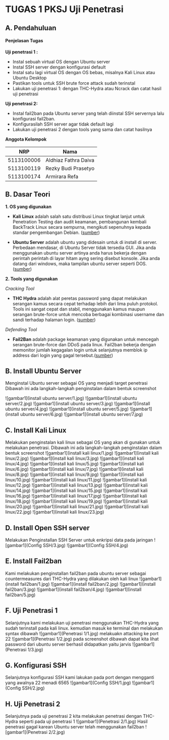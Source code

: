 # TUGAS 1 PKSJ Uji Penetrasi

## A. Pendahuluan

#### Penjelasan Tugas

**Uji penetrasi 1 :**

* Instal sebuah virtual OS dengan Ubuntu server
* Instal SSH server dengan konfigurasi default
* Instal satu lagi virtual OS dengan OS bebas, misalnya Kali Linux atau Ubuntu Desktop
* Pastikan tools untuk SSH brute force attack sudah terinstal
* Lakukan uji penetrasi 1: dengan THC-Hydra atau Ncrack dan catat hasil uji penetrasi 

**Uji penetrasi 2:**

* Instal fail2ban pada Ubuntu server yang telah diinstal SSH servernya lalu konfigurasi fail2ban.
* Konfigurasilah SSH server agar tidak default lagi
* Lakukan uji penetrasi 2 dengan tools yang sama dan catat hasilnya

**Anggota Kelompok**

| NRP         | Nama                 |
|-------------|----------------------|
| 5113100006  | Aldhiaz Fathra Daiva |
| 5113100119  | Rezky Budi Prasetyo  |
| 5113100174  | Armirara Refa        |


## B. Dasar Teori

**1. OS yang digunakan**

* **Kali Linux** adalah salah satu distribusi Linux tingkat lanjut untuk Penetration Testing dan audit keamanan, pembangunan kembali BackTrack Linux secara sempurna,  mengikuti sepenuhnya kepada standar pengembangan Debian. ([sumber](http://id.docs.kali.org/introduction-id/apa-itu-kali-linux))

* **Ubuntu Server** adalah ubuntu yang didesain untuk di install di server. Perbedaan mendasar, di Ubuntu Server tidak tersedia GUI. Jika anda menggunakan ubuntu server artinya anda harus bekerja dengan perintah perintah di layar hitam ayng sering disebut konsole. Jika anda datang dari windows, maka tampilan ubuntu server seperti DOS. ([sumber](http://www.candra.web.id/mengenal-ubuntu-server/))

**2. Tools yang digunakan**

*Cracking Tool*

* **THC Hydra** adalah alat peretas password yang dapat melakukan serangan kamus secara cepat terhadap lebih dari lima puluh protokol. Tools ini sangat cepat dan stabil, menggunakan kamus maupun serangan brute-force untuk mencoba berbagai kombinasi username dan sandi terhadap halaman login. ([sumber](https://www.concise-courses.com/hacking-tools/password-crackers/thc-hydra/))

*Defending Tool*

* **Fail2Ban** adalah package keamanan yang digunakan untuk mencegah serangan brute-force dan DDoS pada linux. Fail2ban bekerja dengan memonitor jumlah kegagalan login untuk selanjutnya memblok ip address dari login yang gagal tersebut.([sumber](https://kpunikomlipi.wordpress.com/2012/07/30/konfigurasi-fail2ban-untuk-mengamankan-server/))


## B. Install Ubuntu Server
Menginstal Ubuntu server sebagai OS yang menjadi target penetrasi
Dibawah ini ada langkah-langkah penginstalan dalam bentuk screenshot

![gambar1](install ubuntu server/1.jpg)
![gambar1](install ubuntu server/2.jpg)
![gambar1](install ubuntu server/3.jpg)
![gambar1](install ubuntu server/4.jpg)
![gambar1](install ubuntu server/5.jpg)
![gambar1](install ubuntu server/6.jpg)
![gambar1](install ubuntu server/7.jpg)


## C. Install Kali Linux
Melakukan penginstalan kali linux sebagai OS yang akan di gunakan untuk melakukan penetrasi.
Dibawah ini ada langkah-langkah penginstalan dalam bentuk screenshot
![gambar1](install kali linux/1.jpg)
![gambar1](install kali linux/2.jpg)
![gambar1](install kali linux/3.jpg)
![gambar1](install kali linux/4.jpg)
![gambar1](install kali linux/5.jpg)
![gambar1](install kali linux/6.jpg)
![gambar1](install kali linux/7.jpg)
![gambar1](install kali linux/8.jpg)
![gambar1](install kali linux/9.jpg)
![gambar1](install kali linux/10.jpg)
![gambar1](install kali linux/11.jpg)
![gambar1](install kali linux/12.jpg)
![gambar1](install kali linux/13.jpg)
![gambar1](install kali linux/14.jpg)
![gambar1](install kali linux/15.jpg)
![gambar1](install kali linux/16.jpg)
![gambar1](install kali linux/17.jpg)
![gambar1](install kali linux/18.jpg)
![gambar1](install kali linux/19.jpg)
![gambar1](install kali linux/20.jpg)
![gambar1](install kali linux/21.jpg)
![gambar1](install kali linux/22.jpg)
![gambar1](install kali linux/23.jpg)


## D. Install Open SSH server
Melakukan Penginstallan SSH Server untuk enkripsi data pada jaringan
![gambar1](Config SSH/3.jpg)
![gambar1](Config SSH/4.jpg)


## E. Install Fail2ban
Kami melakukan penginstallan fail2ban pada ubuntu server sebagai countermeasures dari THC-Hydra yang dilakukan oleh kali linux
![gambar1](install fail2ban/1.jpg)
![gambar1](install fail2ban/2.jpg)
![gambar1](install fail2ban/3.jpg)
![gambar1](install fail2ban/4.jpg)
![gambar1](install fail2ban/5.jpg)


## F. Uji Penetrasi 1
Selanjutnya kami melakukan uji penetrasi menggunakan THC-Hydra yang sudah terinstall pada kali linux.
kemudian masuk ke terminal dan melakukan syntax dibawah
![gambar1](Penetrasi 1/1.jpg)
melakuakn attacking ke port 22
![gambar1](Penetrasi 1/2.jpg)
pada screenshot dibawah dapat kita lihat password dari ubuntu server berhasil didapatkan yaitu jarvis
![gambar1](Penetrasi 1/3.jpg)


## G. Konfigurasi SSH
Selanjutnya konfigurasi SSH kami lakukan pada port dengan mengganti yang awalnya 22 menadi 6565
![gambar1](Config SSH/1.jpg)
![gambar1](Config SSH/2.jpg)


## H. Uji Penetrasi 2
Selanjutnya pada uji penetrasi 2 kita melakukan penetrasi dengan THC-Hydra seperti pada uji penetrasi 1
![gambar1](Penetrasi 2/1.jpg)
Hasil penetrasi gagal karean Ubuntu server telah menggunakan fail2ban
![gambar1](Penetrasi 2/2.jpg)


